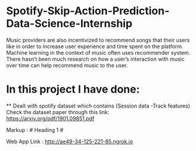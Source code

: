 # Spotify-Skip-Action-Prediction-Data-Science-Internship
Music providers are also incentivized to recommend songs that their users like in order to increase user experience and time spent on the platform. Machine learning in the context of music often uses recommender system. There hasn’t been much research on how a user’s interaction with music over time can help recommend music to the user.

# In this project I have done:

** Dealt with spotify dataset which contains (Session data -Track features)
Check the dataset paper through this link: https://arxiv.org/pdf/1901.09851.pdf 



Markup :  # Heading 1 #



Web App Link : 
http://ae49-34-125-221-85.ngrok.io

